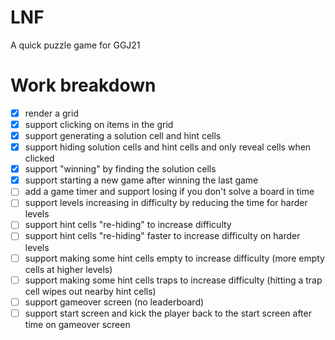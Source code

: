 # LNF

A quick puzzle game for GGJ21

# Work breakdown

* [X] render a grid
* [X] support clicking on items in the grid
* [X] support generating a solution cell and hint cells
* [X] support hiding solution cells and hint cells and only reveal cells when clicked
* [X] support "winning" by finding the solution cells
* [X] support starting a new game after winning the last game
* [ ] add a game timer and support losing if you don't solve a board in time
* [ ] support levels increasing in difficulty by reducing the time for harder levels
* [ ] support hint cells "re-hiding" to increase difficulty
* [ ] support hint cells "re-hiding" faster to increase difficulty on harder levels
* [ ] support making some hint cells empty to increase difficulty (more empty cells at higher levels)
* [ ] support making some hint cells traps to increase difficulty (hitting a trap cell wipes out nearby hint cells)
* [ ] support gameover screen (no leaderboard)
* [ ] support start screen and kick the player back to the start screen after time on gameover screen
